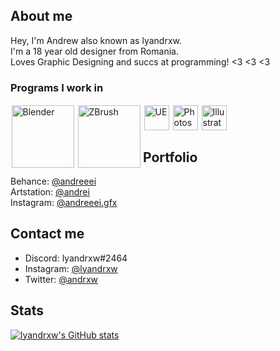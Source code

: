 ## About me
Hey, I'm Andrew also known as lyandrxw. \
I'm a 18 year old designer from Romania. \
Loves Graphic Designing and succs at programming! <3 <3 <3

### Programs I work in

<img style="padding: 1.5px" align="left" alt="Blender" width="100px" src="https://upload.wikimedia.org/wikipedia/commons/3/3c/Logo_Blender.svg"/>
<img style="padding: 1.5px" align="left" alt="ZBrush" width="100px" src="https://seeklogo.com/images/Z/zbrush-logo-FAAB058F74-seeklogo.com.png"/>
<img style="padding: 1.5px" align="left" alt="UE" width="40px" src="https://upload.wikimedia.org/wikipedia/commons/d/da/Unreal_Engine_Logo.svg"/>
<img style="padding: 1.5px" align="left" alt="Photoshop" width="40px" src="https://upload.wikimedia.org/wikipedia/commons/a/af/Adobe_Photoshop_CC_icon.svg"/>
<img style="padding: 1.5px" alt="Illustrator" width="40px" src="https://upload.wikimedia.org/wikipedia/commons/f/fb/Adobe_Illustrator_CC_icon.svg"/>

## Portfolio
Behance: [@andreeei](https://www.behance.net/andreeei) \
Artstation: [@andrei](https://www.artstation.com/andreiradu) \
Instagram: [@andreeei.gfx](https://www.instagram.com/andreeei.gfx/?hl=en)

## Contact me
- Discord: lyandrxw#2464
- Instagram: [@lyandrxw](https://www.instagram.com/lyandrxw/?hl=en)
- Twitter: [@andrxw](https://twitter.com/lyandrxw) 

## Stats
[![lyandrxw's GitHub stats](https://github-readme-stats.vercel.app/api?username=adrplays)](https://github.com/anuraghazra/github-readme-stats)